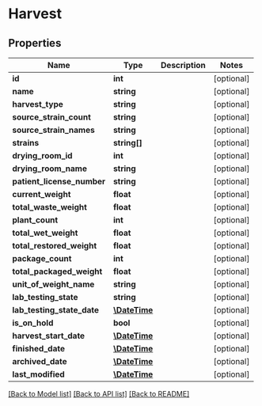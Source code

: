 # Harvest

## Properties
Name | Type | Description | Notes
------------ | ------------- | ------------- | -------------
**id** | **int** |  | [optional] 
**name** | **string** |  | [optional] 
**harvest_type** | **string** |  | [optional] 
**source_strain_count** | **string** |  | [optional] 
**source_strain_names** | **string** |  | [optional] 
**strains** | **string[]** |  | [optional] 
**drying_room_id** | **int** |  | [optional] 
**drying_room_name** | **string** |  | [optional] 
**patient_license_number** | **string** |  | [optional] 
**current_weight** | **float** |  | [optional] 
**total_waste_weight** | **float** |  | [optional] 
**plant_count** | **int** |  | [optional] 
**total_wet_weight** | **float** |  | [optional] 
**total_restored_weight** | **float** |  | [optional] 
**package_count** | **int** |  | [optional] 
**total_packaged_weight** | **float** |  | [optional] 
**unit_of_weight_name** | **string** |  | [optional] 
**lab_testing_state** | **string** |  | [optional] 
**lab_testing_state_date** | [**\DateTime**](\DateTime.md) |  | [optional] 
**is_on_hold** | **bool** |  | [optional] 
**harvest_start_date** | [**\DateTime**](\DateTime.md) |  | [optional] 
**finished_date** | [**\DateTime**](\DateTime.md) |  | [optional] 
**archived_date** | [**\DateTime**](\DateTime.md) |  | [optional] 
**last_modified** | [**\DateTime**](\DateTime.md) |  | [optional] 

[[Back to Model list]](../../README.md#documentation-for-models) [[Back to API list]](../../README.md#documentation-for-api-endpoints) [[Back to README]](../../README.md)

